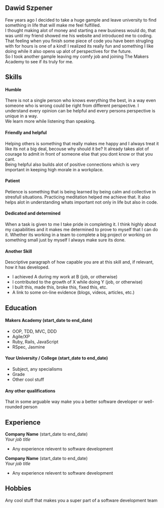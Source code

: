 ## Dawid Szpener

Few years ago I decided to take a huge gample and leave university to find something in life that will make me feel fulfilled.  
I thought making alot of money and starting a new business would do, that was until my friend showed me his website and introduced me to coding.
That feeling when you finish some piece of code you have been strugling with for hours is one of a kind!
I realized its really fun and something I like doing while it also opens up alot of perspectives for the future.      
So I took another gample leaving my comfy job and joining The Makers Academy to see if its truly for me.

## Skills

#### Humble
There is not a single person who knows everything the best, in a way even someone who is wrong could be right from different perspective.
I understand every opinion can be helpful and every persons perspective is unique in a way.        
We learn more while listening than speaking.

#### Friendly and helpful
Helping others is something that really makes me happy and I always treat it like its not a big deal, becouse why should it be?
It already takes alot of courage to admit in front of someone else that you dont know or that you cant.                  
Being helpful also builds alot of positive connections which is very important in keeping high morale in a workplace.

#### Patient
Petience is something that is being learned by being calm and collective in stresfull situations.
Practicing meditation helped me achieve that. 
It also helps alot in understanding whats important not only in life but also in code.

#### Dedicated and determined
When a task is given to me I take pride in completing it.
I think highly about my capabilities and it makes me determined to prove to myself that I can do it.
Whether its working in a team to complete a big project or working on something small just by myself I always make sure its done.

#### Another Skill

Descriptive paragraph of how capable you are at this skill and, if relevant, how it has developed.

- I achieved A during my work at B (job, or otherwise)
- I contributed to the growth of X while doing Y (job, or otherwise)
- I built this, made this, broke this, fixed this, etc.
- A link to some on-line evidence (blogs, videos, articles, etc.)

## Education

#### Makers Academy (start_date to end_date)

- OOP, TDD, MVC, DDD
- Agile/XP
- Ruby, Rails, JavaScript
- RSpec, Jasmine

#### Your University / College (start_date to end_date)

- Subject, any specialisms
- Grade
- Other cool stuff

#### Any other qualifications

That in some arguable way make you a better software developer or well-rounded person

## Experience

**Company Name** (start_date to end_date)    
*Your job title*  
- Any experience relevent to software development

**Company Name** (start_date to end_date)   
*Your job title*  
- Any experience relevent to software development

## Hobbies

Any cool stuff that makes you a super part of a software development team
